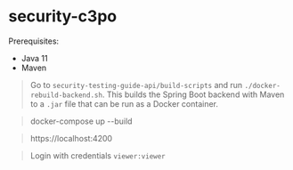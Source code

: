 # security-c3po

Prerequisites:
* Java 11
* Maven

> Go to `security-testing-guide-api/build-scripts` and run `./docker-rebuild-backend.sh`. This builds the Spring Boot backend with Maven to a `.jar` file that can be run as a Docker container.

> docker-compose up --build

> https://localhost:4200

> Login with credentials `viewer:viewer`
